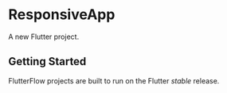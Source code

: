 # ResponsiveApp

A new Flutter project.

## Getting Started

FlutterFlow projects are built to run on the Flutter _stable_ release.
